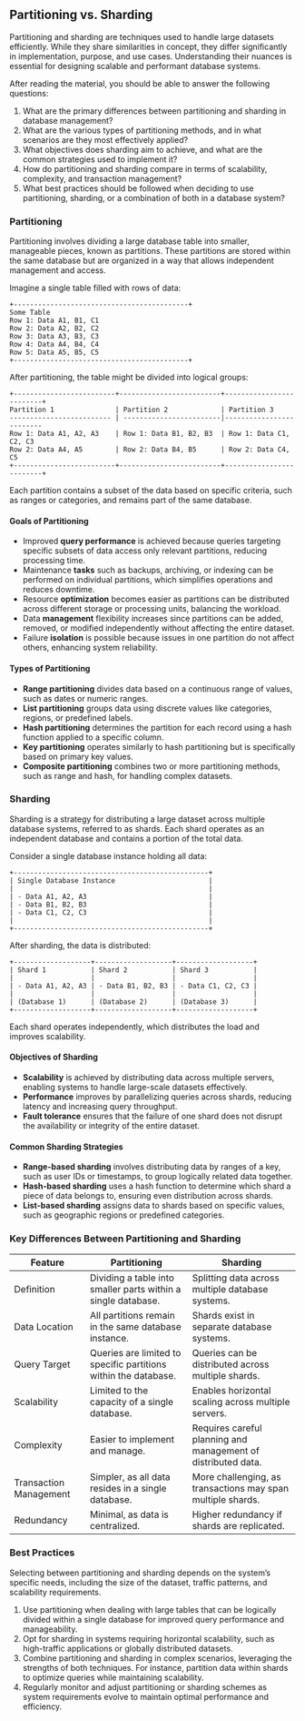 ## Partitioning vs. Sharding

Partitioning and sharding are techniques used to handle large datasets efficiently. While they share similarities in concept, they differ significantly in implementation, purpose, and use cases. Understanding their nuances is essential for designing scalable and performant database systems.

After reading the material, you should be able to answer the following questions:

1. What are the primary differences between partitioning and sharding in database management?
2. What are the various types of partitioning methods, and in what scenarios are they most effectively applied?
3. What objectives does sharding aim to achieve, and what are the common strategies used to implement it?
4. How do partitioning and sharding compare in terms of scalability, complexity, and transaction management?
5. What best practices should be followed when deciding to use partitioning, sharding, or a combination of both in a database system?

### Partitioning

Partitioning involves dividing a large database table into smaller, manageable pieces, known as partitions. These partitions are stored within the same database but are organized in a way that allows independent management and access.

Imagine a single table filled with rows of data:

```
+-------------------------------------------+
Some Table
Row 1: Data A1, B1, C1
Row 2: Data A2, B2, C2
Row 3: Data A3, B3, C3
Row 4: Data A4, B4, C4
Row 5: Data A5, B5, C5
+-------------------------------------------+
```

After partitioning, the table might be divided into logical groups:

```
+-------------------------+-------------------------+-------------------------+
Partition 1               | Partition 2             | Partition 3             
------------------------- | ------------------------|-------------------------
Row 1: Data A1, A2, A3    | Row 1: Data B1, B2, B3  | Row 1: Data C1, C2, C3  
Row 2: Data A4, A5        | Row 2: Data B4, B5      | Row 2: Data C4, C5      
+-------------------------+-------------------------+-------------------------+
```

Each partition contains a subset of the data based on specific criteria, such as ranges or categories, and remains part of the same database.

#### Goals of Partitioning

- Improved **query performance** is achieved because queries targeting specific subsets of data access only relevant partitions, reducing processing time.  
- Maintenance **tasks** such as backups, archiving, or indexing can be performed on individual partitions, which simplifies operations and reduces downtime.  
- Resource **optimization** becomes easier as partitions can be distributed across different storage or processing units, balancing the workload.  
- Data **management** flexibility increases since partitions can be added, removed, or modified independently without affecting the entire dataset.  
- Failure **isolation** is possible because issues in one partition do not affect others, enhancing system reliability.  

#### Types of Partitioning

- **Range partitioning** divides data based on a continuous range of values, such as dates or numeric ranges.  
- **List partitioning** groups data using discrete values like categories, regions, or predefined labels.  
- **Hash partitioning** determines the partition for each record using a hash function applied to a specific column.  
- **Key partitioning** operates similarly to hash partitioning but is specifically based on primary key values.  
- **Composite partitioning** combines two or more partitioning methods, such as range and hash, for handling complex datasets.  

### Sharding

Sharding is a strategy for distributing a large dataset across multiple database systems, referred to as shards. Each shard operates as an independent database and contains a portion of the total data.

Consider a single database instance holding all data:

```
+------------------------------------------------+
| Single Database Instance                       |
|                                                |
| - Data A1, A2, A3                              |
| - Data B1, B2, B3                              |
| - Data C1, C2, C3                              |
|                                                |
+------------------------------------------------+
```

After sharding, the data is distributed:

```
+-------------------+-------------------+-------------------+
| Shard 1           | Shard 2           | Shard 3           |
|                   |                   |                   |
| - Data A1, A2, A3 | - Data B1, B2, B3 | - Data C1, C2, C3 |
|                   |                   |                   |
| (Database 1)      | (Database 2)      | (Database 3)      |
+-------------------+-------------------+-------------------+
```

Each shard operates independently, which distributes the load and improves scalability.

#### Objectives of Sharding

- **Scalability** is achieved by distributing data across multiple servers, enabling systems to handle large-scale datasets effectively.  
- **Performance** improves by parallelizing queries across shards, reducing latency and increasing query throughput.  
- **Fault tolerance** ensures that the failure of one shard does not disrupt the availability or integrity of the entire dataset.  

#### Common Sharding Strategies

- **Range-based sharding** involves distributing data by ranges of a key, such as user IDs or timestamps, to group logically related data together.  
- **Hash-based sharding** uses a hash function to determine which shard a piece of data belongs to, ensuring even distribution across shards.  
- **List-based sharding** assigns data to shards based on specific values, such as geographic regions or predefined categories.  

### Key Differences Between Partitioning and Sharding

| Feature                  | Partitioning                                                     | Sharding                                                        |
|--------------------------|------------------------------------------------------------------|-----------------------------------------------------------------|
| Definition               | Dividing a table into smaller parts within a single database.   | Splitting data across multiple database systems.               |
| Data Location            | All partitions remain in the same database instance.            | Shards exist in separate database systems.                     |
| Query Target             | Queries are limited to specific partitions within the database. | Queries can be distributed across multiple shards.             |
| Scalability              | Limited to the capacity of a single database.                   | Enables horizontal scaling across multiple servers.            |
| Complexity               | Easier to implement and manage.                                 | Requires careful planning and management of distributed data.  |
| Transaction Management   | Simpler, as all data resides in a single database.              | More challenging, as transactions may span multiple shards.    |
| Redundancy               | Minimal, as data is centralized.                                | Higher redundancy if shards are replicated.                    |

### Best Practices

Selecting between partitioning and sharding depends on the system’s specific needs, including the size of the dataset, traffic patterns, and scalability requirements.

1. Use partitioning when dealing with large tables that can be logically divided within a single database for improved query performance and manageability.
2. Opt for sharding in systems requiring horizontal scalability, such as high-traffic applications or globally distributed datasets.
3. Combine partitioning and sharding in complex scenarios, leveraging the strengths of both techniques. For instance, partition data within shards to optimize queries while maintaining scalability.
4. Regularly monitor and adjust partitioning or sharding schemes as system requirements evolve to maintain optimal performance and efficiency.
